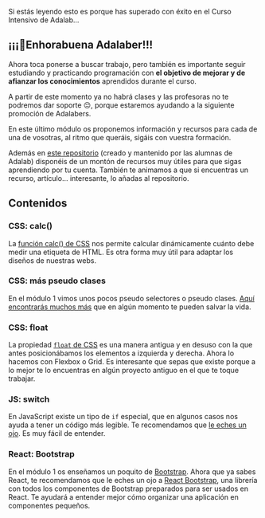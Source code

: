 Si estás leyendo esto es porque has superado con éxito en el Curso Intensivo de Adalab...

## ¡¡¡🎉Enhorabuena Adalaber!!!

Ahora toca ponerse a buscar trabajo, pero también es importante seguir estudiando y practicando programación con **el objetivo de mejorar y de afianzar los conocimientos** aprendidos durante el curso.

A partir de este momento ya no habrá clases y las profesoras no te podremos dar soporte 😔, porque estaremos ayudando a la siguiente promoción de Adalabers.

En este último módulo os proponemos información y recursos para cada de una de vosotras, al ritmo que queráis, sigáis con vuestra formación.

Además en [este repositorio](https://github.com/Adalab/recursos-de-las-alumnas) (creado y mantenido por las alumnas de Adalab) disponéis de un montón de recursos muy útiles para que sigas aprendiendo por tu cuenta. También te animamos a que si encuentras un recurso, artículo... interesante, lo añadas al repositorio.

## Contenidos

### CSS: calc()

La [función calc() de CSS](https://developer.mozilla.org/es/docs/Web/CSS/calc()) nos permite calcular dinámicamente cuánto debe medir una etiqueta de HTML. Es otra forma muy útil para adaptar los diseños de nuestras webs.

### CSS: más pseudo clases

En el módulo 1 vimos unos pocos pseudo selectores o pseudo clases. [Aquí encontrarás muchos más](https://developer.mozilla.org/es/docs/Web/CSS/Pseudo-classes) que en algún momento te pueden salvar la vida.

### CSS: float

La propiedad [`float` de CSS](https://developer.mozilla.org/es/docs/Web/CSS/float) es una manera antigua y en desuso con la que antes posicionábamos los elementos a izquierda y derecha. Ahora lo hacemos con Flexbox o Grid. Es interesante que sepas que existe porque a lo mejor te lo encuentras en algún proyecto antiguo en el que te toque trabajar.

### JS: switch

En JavaScript existe un tipo de `if` especial, que en algunos casos nos ayuda a tener un código más legible. Te recomendamos que [le eches un ojo](https://developer.mozilla.org/es/docs/Web/JavaScript/Referencia/Sentencias/switch). Es muy fácil de entender.

### React: Bootstrap

En el módulo 1 os enseñamos un poquito de [Bootstrap](https://getbootstrap.com/). Ahora que ya sabes React, te recomendamos que le eches un ojo a [React Bootstrap](https://react-bootstrap.github.io/), una librería con todos los componentes de Bootstrap preparados para ser usados en React. Te ayudará a entender mejor cómo organizar una aplicación en componentes pequeños.